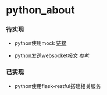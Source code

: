 # python_about

### 待实现
* python使用mock  [链接](https://pypi.org/project/mock/)

* python发送websocket报文  [参考](https://time.geekbang.org/column/article/198704)

### 已实现
* python使用flask-restful搭建相关服务
